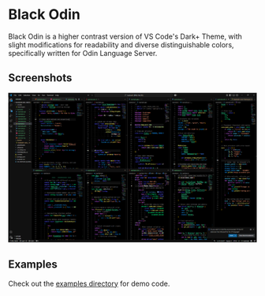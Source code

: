 # Black Odin
Black Odin is a higher contrast version of VS Code's Dark+ Theme, with slight modifications for readability and diverse distinguishable colors, specifically written for Odin Language Server.

## Screenshots

![Screenshot of BlackOdin](./screenshot.png)

## Examples

Check out the [examples directory](./examples) for demo code.
